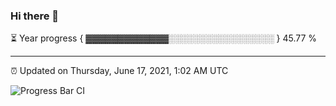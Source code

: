 ### Hi there 👋

⏳ Year progress { ▓▓▓▓▓▓▓▓▓▓▓▓▓░░░░░░░░░░░░░░░░░ } 45.77 %

---

⏰ Updated on Thursday, June 17, 2021, 1:02 AM UTC

![Progress Bar CI](https://github.com/arthurbuhl/arthurbuhl/workflows/Progress%20Bar%20CI/badge.svg)
